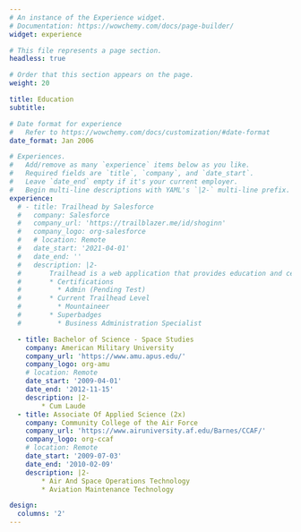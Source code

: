 ```yaml
---
# An instance of the Experience widget.
# Documentation: https://wowchemy.com/docs/page-builder/
widget: experience

# This file represents a page section.
headless: true

# Order that this section appears on the page.
weight: 20

title: Education
subtitle:

# Date format for experience
#   Refer to https://wowchemy.com/docs/customization/#date-format
date_format: Jan 2006

# Experiences.
#   Add/remove as many `experience` items below as you like.
#   Required fields are `title`, `company`, and `date_start`.
#   Leave `date_end` empty if it's your current employer.
#   Begin multi-line descriptions with YAML's `|2-` multi-line prefix.
experience:
  # - title: Trailhead by Salesforce
  #   company: Salesforce
  #   company_url: 'https://trailblazer.me/id/shoginn'
  #   company_logo: org-salesforce
  #   # location: Remote
  #   date_start: '2021-04-01'
  #   date_end: ''
  #   description: |2-
  #       Trailhead is a web application that provides education and certification.
  #       * Certifications
  #         * Admin (Pending Test)
  #       * Current Trailhead Level
  #         * Mountaineer
  #       * Superbadges
  #         * Business Administration Specialist

  - title: Bachelor of Science - Space Studies
    company: American Military University
    company_url: 'https://www.amu.apus.edu/'
    company_logo: org-amu
    # location: Remote
    date_start: '2009-04-01'
    date_end: '2012-11-15'
    description: |2-
        * Cum Laude
  - title: Associate Of Applied Science (2x)
    company: Community College of the Air Force
    company_url: 'https://www.airuniversity.af.edu/Barnes/CCAF/'
    company_logo: org-ccaf
    # location: Remote
    date_start: '2009-07-03'
    date_end: '2010-02-09'
    description: |2-
        * Air And Space Operations Technology
        * Aviation Maintenance Technology

design:
  columns: '2'
---
```

